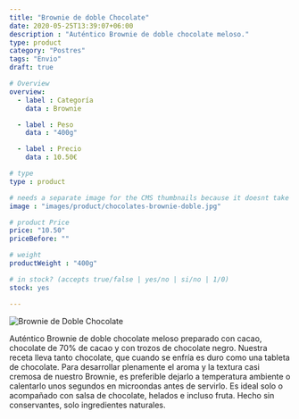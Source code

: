 ```yaml
---
title: "Brownie de doble Chocolate"
date: 2020-05-25T13:39:07+06:00
description : "Auténtico Brownie de doble chocolate meloso."
type: product
category: "Postres"
tags: "Envio"
draft: true

# Overview
overview:
  - label : Categoría
    data : Brownie

  - label : Peso
    data : "400g"

  - label : Precio
    data : 10.50€

# type
type : product

# needs a separate image for the CMS thumbnails because it doesnt take arrays (slideshow images)
image : "images/product/chocolates-brownie-doble.jpg"

# product Price
price: "10.50"
priceBefore: ""

# weight
productWeight : "400g"

# in stock? (accepts true/false | yes/no | si/no | 1/0)
stock: yes

---
```

![Brownie de Doble Chocolate](/images/product/BarritasDeAvena.jpeg "Brownie de Doble Chocolate")

Auténtico Brownie de doble chocolate meloso preparado con cacao, chocolate de 70% de cacao y con trozos de chocolate negro. Nuestra receta lleva tanto chocolate, que cuando se enfría es duro como una tableta de chocolate. Para desarrollar plenamente el aroma y la textura casi cremosa de nuestro Brownie, es preferible dejarlo a temperatura ambiente o calentarlo unos segundos en microondas antes de servirlo. Es ideal solo o acompañado con salsa de chocolate, helados e incluso fruta. Hecho sin conservantes, solo ingredientes naturales.
